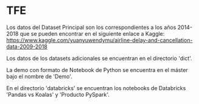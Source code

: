 # TFE
Los datos del Dataset Principal son los correspondientes a los años 2014-2018 que se pueden encontrar en el siguiente enlace a Kaggle: 
https://www.kaggle.com/yuanyuwendymu/airline-delay-and-cancellation-data-2009-2018

Los datos de los datasets adicionales se encuentran en el directorio 'dict'.

La demo con formato de Notebook de Python se encuentra en el máster bajo el nombre de 'Demo'.

En el directorio 'databricks' se encuentran los notebooks de Databricks 'Pandas vs Koalas' y 'Producto PySpark'.
